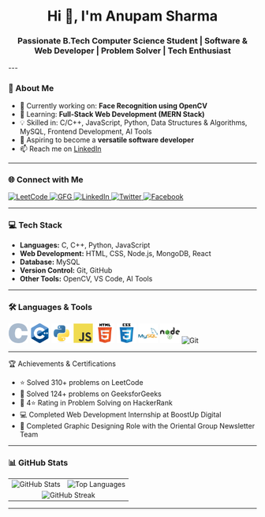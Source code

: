 <h1 align="center">Hi 👋, I'm Anupam Sharma</h1>
<h3 align="center">Passionate B.Tech Computer Science Student | Software & Web Developer | Problem Solver | Tech Enthusiast</h3>
---

### 🎯 About Me

- 🔭 Currently working on: **Face Recognition using OpenCV**
- 🌱 Learning: **Full-Stack Web Development (MERN Stack)**
- 💡 Skilled in: C/C++, JavaScript, Python, Data Structures & Algorithms, MySQL, Frontend Development, AI Tools
- 🎯 Aspiring to become a **versatile software developer**
- 📫 Reach me on [LinkedIn](https://www.linkedin.com/in/anupam-sharma-793134256/)

---

### 🌐 Connect with Me

<p align="left">
  <a href="https://www.leetcode.com/ansh23_coder" target="_blank">
    <img src="https://raw.githubusercontent.com/rahuldkjain/github-profile-readme-generator/master/src/images/icons/Social/leet-code.svg" alt="LeetCode" height="30" width="40"/>
  </a>
  <a href="https://auth.geeksforgeeks.org/user/ansh23_coder" target="_blank">
    <img src="https://raw.githubusercontent.com/rahuldkjain/github-profile-readme-generator/master/src/images/icons/Social/geeks-for-geeks.svg" alt="GFG" height="30" width="40"/>
  </a>
  <a href="https://linkedin.com/in/anupam-sharma-793134256/" target="_blank">
    <img src="https://raw.githubusercontent.com/rahuldkjain/github-profile-readme-generator/master/src/images/icons/Social/linked-in-alt.svg" alt="LinkedIn" height="30" width="40"/>
  </a>
  <a href="https://twitter.com/ansh23022003" target="_blank">
    <img src="https://raw.githubusercontent.com/rahuldkjain/github-profile-readme-generator/master/src/images/icons/Social/twitter.svg" alt="Twitter" height="30" width="40"/>
  </a>
  <a href="https://fb.com/profile.php?id=100093683460441" target="_blank">
    <img src="https://raw.githubusercontent.com/rahuldkjain/github-profile-readme-generator/master/src/images/icons/Social/facebook.svg" alt="Facebook" height="30" width="40"/>
  </a>
</p>

---

### 💻 Tech Stack

- **Languages:** C, C++, Python, JavaScript  
- **Web Development:** HTML, CSS, Node.js, MongoDB, React  
- **Database:** MySQL  
- **Version Control:** Git, GitHub  
- **Other Tools:** OpenCV, VS Code, AI Tools

---

### 🛠️ Languages & Tools

<p align="left">
  <img src="https://raw.githubusercontent.com/devicons/devicon/master/icons/c/c-original.svg" alt="C" width="40" height="40"/>
  <img src="https://raw.githubusercontent.com/devicons/devicon/master/icons/cplusplus/cplusplus-original.svg" alt="C++" width="40" height="40"/>
  <img src="https://raw.githubusercontent.com/devicons/devicon/master/icons/python/python-original.svg" alt="Python" width="40" height="40"/>
  <img src="https://raw.githubusercontent.com/devicons/devicon/master/icons/javascript/javascript-original.svg" alt="JavaScript" width="40" height="40"/>
  <img src="https://raw.githubusercontent.com/devicons/devicon/master/icons/html5/html5-original-wordmark.svg" alt="HTML5" width="40" height="40"/>
  <img src="https://raw.githubusercontent.com/devicons/devicon/master/icons/css3/css3-original-wordmark.svg" alt="CSS3" width="40" height="40"/>
  <img src="https://raw.githubusercontent.com/devicons/devicon/master/icons/mysql/mysql-original-wordmark.svg" alt="MySQL" width="40" height="40"/>
  <img src="https://raw.githubusercontent.com/devicons/devicon/master/icons/nodejs/nodejs-original-wordmark.svg" alt="Node.js" width="40" height="40"/>
  <img src="https://www.vectorlogo.zone/logos/git-scm/git-scm-icon.svg" alt="Git" width="40" height="40"/>
</p>

----

🏆 Achievements & Certifications
- ⭐ Solved 310+ problems on LeetCode
- 📘 Solved 124+ problems on GeeksforGeeks
- 🧠 4⭐ Rating in Problem Solving on HackerRank
- 💻 Completed Web Development Internship at BoostUp Digital
- 🎨 Completed Graphic Designing Role with the Oriental Group Newsletter Team
----

### 📊 GitHub Stats

<table>
  <tr>
    <!-- First Row: GitHub Stats & Top Languages -->
    <td align="center">
      <img src="https://github-readme-stats.vercel.app/api?username=ansh23coder&show_icons=true&theme=light" alt="GitHub Stats" />
    </td>
    <td align="center">
      <img src="https://github-readme-stats.vercel.app/api/top-langs/?username=ansh23coder&layout=compact" alt="Top Languages" />
    </td>
  </tr>
  <tr>
    <!-- Second Row: GitHub Streak -->
    <td align="center" colspan="2">
      <img src="https://github-readme-streak-stats.herokuapp.com?user=ansh23coder&theme=light&border_radius=7.5&date_format=M%20j%5B%2C%20Y%5D" alt="GitHub Streak" />
    </td>
  </tr>
</table>

----

<!--
### ☕ Support Me

<a href="https://www.buymeacoffee.com/ansh23coder" target="_blank">
  <img src="https://cdn.buymeacoffee.com/buttons/v2/default-yellow.png" alt="Buy Me A Coffee" style="height: 60px; width: 217px;" />
</a>
-->
